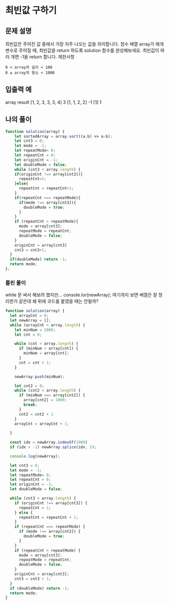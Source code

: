 # 최빈값 구하기

## 문제 설명
최빈값은 주어진 값 중에서 가장 자주 나오는 값을 의미합니다. 정수 배열 array가 매개변수로 주어질 때, 최빈값을 return 하도록 solution 함수를 완성해보세요. 최빈값이 여러 개면 -1을 return 합니다.
제한사항

    0 < array의 길이 < 100
    0 ≤ array의 원소 < 1000

## 입출력 예
array 	result
[1, 2, 3, 3, 3, 4] 	3
[1, 1, 2, 2] 	-1
[1] 	1

## 나의 풀이

```js 
function solution(array) {
    let sortedArray = array.sort((a,b) => a-b); 
    let cnt3 = 0;
    let mode = -1;
    let repeatMode= 0;
    let repeatCnt = 0;
    let originCnt = -1;
    let doubleMode = false;
    while (cnt3 < array.length) {
    if(originCnt !== array[cnt3]){
      repeatCnt=1;
    }else{
      repeatCnt = repeatCnt+1;
    }
    if(repeatCnt === repeatMode){
      if(mode !== array[cnt3]){
        doubleMode = true;
      } 
    }
    if (repeatCnt > repeatMode){
      mode = array[cnt3];
      repeatMode = repeatCnt;
      doubleMode = false;
    }
    originCnt = array[cnt3]
    cnt3 = cnt3+1;
  }
  if(doubleMode) return -1;
  return mode;
};

```

### 틀린 풀이 
while 문 써서 해보려 했지만... 
console.lor(newArray); 여기까지 보면 배열은 잘 정리한거 같은데
왜 뒤에 코드를 붙였을 때는 안될까? 

```js 
function solution(array) {
  let arrayCnt = 0;
  let newArray = [];
  while (arrayCnt < array.length) {
    let minNum = 1000;
    let cnt = 0;

    while (cnt < array.length) {
      if (minNum > array[cnt]) {
        minNum = array[cnt];
      }
      cnt = cnt + 1;
    }

    newArray.push(minNum);

    let cnt2 = 0;
    while (cnt2 < array.length) {
      if (minNum === array[cnt2]) {
        array[cnt2] = 1000;
        break;
      }
      cnt2 = cnt2 + 1
    }
    arrayCnt = arrayCnt + 1;
    
  }

  const idx = newArray.indexOf(1000)
  if (idx > -1) newArray.splice(idx, 1);

  console.log(newArray);

  let cnt3 = 0;
  let mode = -1;
  let repeatMode= 0;
  let repeatCnt = 0;
  let originCnt = -1;
  let doubleMode = false;

  while (cnt3 < array.length) {
    if (originCnt !== array[cnt3]) {
      repeatCnt = 1;
    } else {
      repeatCnt = repeatCnt + 1;
    }
    if (repeatCnt === repeatMode) {
      if (mode !== array[cnt2]) {
        doubleMode = true;
      }
    }
    if (repeatCnt > repeatMode) {
      mode = array[cnt3];
      repeatMode = repeatCnt;
      doubleMode = false;
    }
    originCnt = array[cnt3];
    cnt3 = cnt3 + 1;
  }
  if (doubleMode) return -1;
  return mode;
}
```